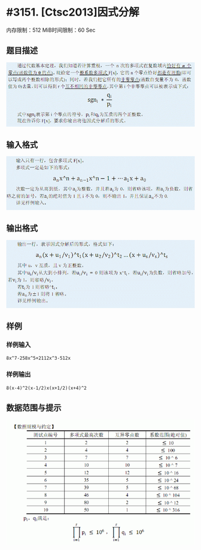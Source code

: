 # #3151. [Ctsc2013]因式分解

内存限制：512 MiB时间限制：60 Sec

## 题目描述

![](upload/201304/1(9).jpg)

## 输入格式

![](upload/201304/2(2).jpg)

## 输出格式

![](upload/201304/3.jpg)

## 样例

### 样例输入

    
    8x^7-258x^5+2112x^3-512x 
    

### 样例输出

    
    8(x-4)^2(x-1/2)x(x+1/2)(x+4)^2 
    

## 数据范围与提示

![](upload/201304/1(10).jpg)
